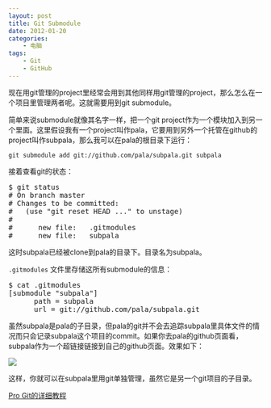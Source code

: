 ```yaml
--- 
layout: post
title: Git Submodule
date: 2012-01-20
categories:
    - 电脑
tags:
    - Git
    - GitHub
---
```

现在用git管理的project里经常会用到其他同样用git管理的project，那么怎么在一个项目里管理两者呢。这就需要用到git submodule。

简单来说submodule就像其名字一样，把一个git project作为一个模块加入到另一个里面。这里假设我有一个project叫作pala，它要用到另外一个托管在github的project叫作subpala，那么我可以在pala的根目录下运行：

`git submodule add git://github.com/pala/subpala.git subpala`

接着查看git的状态：

<pre class="prettyprint">
$ git status
# On branch master
# Changes to be committed:
#   (use "git reset HEAD <file>..." to unstage)
#
#      new file:   .gitmodules
#      new file:   subpala
</pre>

这时subpala已经被clone到pala的目录下。目录名为subpala。

`.gitmodules` 文件里存储这所有submodule的信息：

<pre class="prettyprint">
$ cat .gitmodules 
[submodule "subpala"]
      path = subpala
      url = git://github.com/pala/subpala.git
</pre>

虽然subpala是pala的子目录，但pala的git并不会去追踪subpala里具体文件的情况而只会记录subpala这个项目的commit。如果你去pala的github页面看，subpala作为一个超链接链接到自己的github页面。效果如下：

[<img src="https://a248.e.akamai.net/assets.github.com/img/13ee04215a8b18495cdf48255522e81363d331c9/687474703a2f2f696d672e736b697463682e636f6d2f32303038303930342d6d6b346736677169397031757471777038796b70706a3864646d2e706e67">](https://github.com/blog/154-submodule-display)

这样，你就可以在subpala里用git单独管理，虽然它是另一个git项目的子目录。

[Pro Git的详细教程](http://progit.org/book/ch6-6.html)
